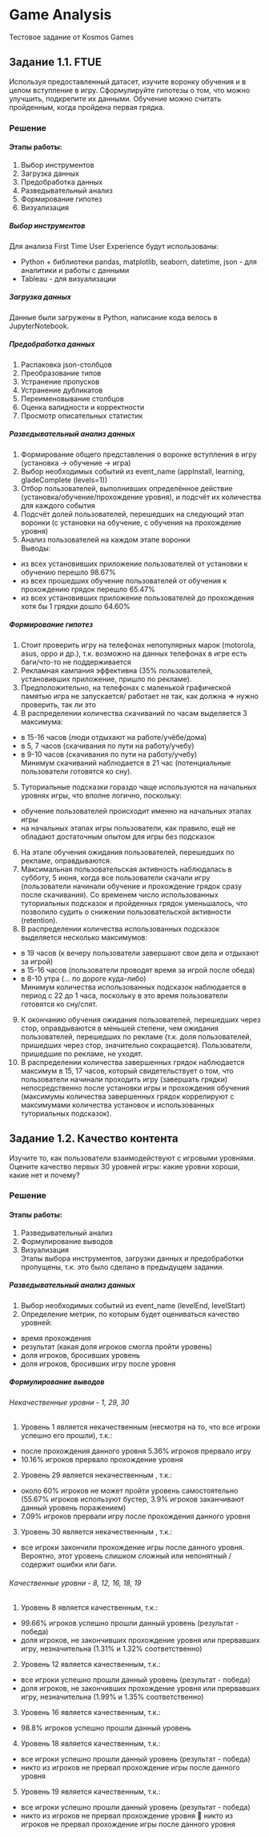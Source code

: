# Game Analysis
Тестовое задание от Kosmos Games

## Задание 1.1. FTUE 
Используя предоставленный датасет, изучите воронку обучения и в целом вступление в игру. Сформулируйте гипотезы о том, что можно улучшить, подкрепите их данными. Обучение можно считать пройденным, когда пройдена первая грядка. 

### Решение 
#### Этапы работы: 
1. Выбор инструментов  
2. Загрузка данных  
3. Предобработка данных  
4. Разведывательный анализ  
5. Формирование гипотез 
6. Визуализация 
 
##### Выбор инструментов 
Для анализа First Time User Experience будут использованы: 
- Python + библиотеки pandas, matplotlib, seaborn, datetime, json - для аналитики и работы с данными 
- Tableau - для визуализации 

##### Загрузка данных 
Данные были загружены в Python, написание кода велось в JupyterNotebook. 

##### Предобработка данных 
1. Распаковка json-столбцов  
2. Преобразование типов 
3. Устранение пропусков 
4. Устранение дубликатов 
5. Переименовывание столбцов 
6. Оценка валидности и корректности 
7. Просмотр описательных статистик 

##### Разведывательный анализ данных 
1. Формирование общего представления о воронке вступления в игру (установка → обучение → игра) 
2. Выбор необходимых событий из event_name (appInstall, learning, gladeComplete (levels=1)) 
3. Отбор пользователей, выполнивших определённое действие (установка/обучение/прохождение уровня), и подсчёт их количества для каждого события 
4. Подсчёт долей пользователей, перешедших на следующий этап воронки (с установки на обучение, с обучения на прохождение уровня) 
5. Анализ пользователей на каждом этапе воронки  
Выводы: 
- из всех установивших приложение пользователей от установки к обучению перешло 98.67% 
- из всех прошедших обучение пользователей от обучения к прохождению грядок перешло 65.47% 
- из всех установивших приложение пользователей до прохождения хотя бы 1 грядки дошло 64.60% 
 
##### Формирование гипотез 
1. Стоит проверить игру на телефонах непопулярных марок (motorola, asus, oppo и др.), т.к. возможно на данных телефонах в игре есть баги/что-то не поддерживается
2. Рекламная кампания эффективна (35% пользователей, установивших приложение, пришло по рекламе). 
3. Предположительно, на телефонах с маленькой графической памятью игра не запускается/ работает не так, как должна ⇒ нужно проверить, так ли это 
4. В распределении количества скачиваний по часам выделяется 3 максимума:
- в 15-16 часов (люди отдыхают на работе/учёбе/дома) 
- в 5, 7 часов (скачивания по пути на работу/учебу) 
- в 9-10 часов (скачивания по пути на работу/учебу)  
Минимум скачиваний наблюдается в 21 час (потенциальные пользователи готовятся ко сну). 
5. Туториальные подсказки гораздо чаще используются на начальных уровнях игры, что вполне логично, поскольку: 
-  обучение пользователей происходит именно на начальных этапах игры 
-  на начальных этапах игры пользователи, как правило, ещё не обладают достаточным опытом для игры без подсказок 
6. На этапе обучения ожидания пользователей, перешедших по рекламе, оправдываются. 
7. Максимальная пользовательская активность наблюдалась в субботу, 5 июня, когда все пользователи скачали игру (пользователи начинали обучение и прохождение грядок сразу после скачивания). Со временем число использованных туториальных подсказок и пройденных грядок уменьшалось, что позволило судить о снижении пользовательской активности (retention). 
8. В распределении количества использованных подсказок выделяется несколько максимумов:
- в 19 часов (к вечеру пользователи завершают свои дела и отдыхают за игрой) 
- в 15-16 часов (пользователи проводят время за игрой после обеда) 
- в 8-10 утра (... по дороге куда-либо)  
Минимум количества использованных подсказок наблюдается в период с 22 до 1 часа, поскольку в это время пользователи готовятся ко сну/спят. 
9. К окончанию обучения ожидания пользователей, перешедших через стор, оправдываются в меньшей степени, чем ожидания пользователей, перешедших по рекламе (т.к. доля пользователей, пришедших через стор, значительно сокращается). Пользователи, пришедшие по рекламе, не уходят. 
10. В распределении количества завершенных грядок наблюдается максимум в 15, 17 часов, который свидетельствует о том, что пользователи начинали проходить игру (завершать грядки) непосредственно после установки игры и прохождения обучения (максимумы количества завершенных грядок коррелируют с максимумами количества установок и использованных туториальных подсказок).  



## Задание 1.2. Качество контента 
Изучите то, как пользователи взаимодействуют с игровыми уровнями. Оцените качество первых 30 уровней игры: какие уровни хороши, какие нет и почему? 

### Решение 
#### Этапы работы: 
1. Разведывательный анализ 
2. Формулирование выводов 
3. Визуализация  
Этапы выбора инструментов, загрузки данных и предобработки пропущены, т.к. это было сделано в предыдущем задании. 

##### Разведывательный анализ данных 
1. Выбор необходимых событий из event_name (levelEnd, levelStart) 
2. Определение метрик, по которым будет оцениваться качество уровней: 
- время прохождения
- результат (какая доля игроков смогла пройти уровень)
- доля игроков, бросивших уровень
- доля игроков, бросивших игру после уровня 

##### Формулирование выводов 
###### Некачественные уровни - 1, 29, 30 
1. Уровень 1 является некачественным (несмотря на то, что все игроки успешно его прошли), т.к.:
- после прохождения данного уровня 5.36% игроков прервало игру
- 10.16% игроков прервало прохождение уровня 

2. Уровень 29 является некачественным , т.к.: 
- около 60% игроков не может пройти уровень самостоятельно (55.67% игроков используют бустер, 3.9% игроков заканчивают данный уровень поражением)
- 7.09% игроков прервали игру после прохождения данного уровня 

3. Уровень 30 является некачественным , т.к.: 
- все игроки закончили прохождение игры после данного уровня. Вероятно, этот уровень слишком сложный или непонятный / содержит ошибки или баги. 

###### Качественные уровни - 8, 12, 16, 18, 19 
1. Уровень 8 является качественным, т.к.: 
- 99.66% игроков успешно прошли данный уровень (результат - победа)
- доля игроков, не закончивших прохождение уровня или прервавших игру, незначительна (1.31% и 1.32% соответственно) 

2. Уровень 12 является качественным, т.к.:
- все игроки успешно прошли данный уровень (результат - победа)
- доля игроков, не закончивших прохождение уровня или прервавших игру, незначительна (1.99% и 1.35% соответственно)


3. Уровень 16 является качественным, т.к.: 
- 98.8% игроков успешно прошли данный уровень

4. Уровень 18 является качественным, т.к.: 
- все игроки успешно прошли данный уровень (результат - победа) 
- никто из игроков не прервал прохождение игры после данного уровня 

5. Уровень 19 является качественным, т.к.: 
- все игроки успешно прошли данный уровень (результат - победа) 
- никто из игроков не прервал прохождение уровня  никто из игроков не прервал прохождение игры после данного уровня
